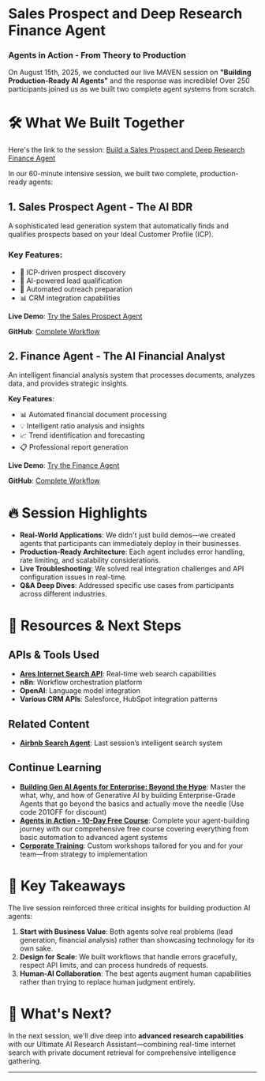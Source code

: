 # Sales Prospect and Deep Research Finance Agent 
### Agents in Action - From Theory to Production

On August 15th, 2025, we conducted our live MAVEN session on **"Building Production-Ready AI Agents"** and the response was incredible! Over 250 participants joined us as we built two complete agent systems from scratch.

# **🛠️ What We Built Together**

Here's the link to the session: [Build a Sales Prospect and Deep Research Finance Agent](https://maven.com/p/1fdb6c)

In our 60-minute intensive session, we built two complete, production-ready agents:

## **1. Sales Prospect Agent - The AI BDR**
A sophisticated lead generation system that automatically finds and qualifies prospects based on your Ideal Customer Profile (ICP).

### **Key Features**:

- 🎯 ICP-driven prospect discovery
- 🤖 AI-powered lead qualification
- 📧 Automated outreach preparation
- 📊 CRM integration capabilities

**Live Demo**: [Try the Sales Prospect Agent](https://spark-lead-ignition-98.lovable.app/)

**GitHub**: [Complete Workflow](https://github.com/traversaal-ai/agents-in-action/blob/main/sales-porspects-agent/ICP_builder_webhook.json)

## **2. Finance Agent - The AI Financial Analyst**
An intelligent financial analysis system that processes documents, analyzes data, and provides strategic insights.

**Key Features**:

- 📊 Automated financial document processing
- 💡 Intelligent ratio analysis and insights
- 📈 Trend identification and forecasting
- 📋 Professional report generation

**Live Demo**: [Try the Finance Agent](https://finance-scribe-chat.lovable.app/)

**GitHub**: [Complete Workflow](https://github.com/traversaal-ai/agents-in-action/tree/main/finance-agent)

# **🔥 Session Highlights**

- **Real-World Applications**: We didn't just build demos—we created agents that participants can immediately deploy in their businesses.
- **Production-Ready Architecture**: Each agent includes error handling, rate limiting, and scalability considerations.
- **Live Troubleshooting**: We solved real integration challenges and API configuration issues in real-time.
- **Q&A Deep Dives**: Addressed specific use cases from participants across different industries.

# **🚀 Resources & Next Steps**
## **APIs & Tools Used**

- **[Ares Internet Search API](https://api.traversaal.ai/)**: Real-time web search capabilities
- **n8n**: Workflow orchestration platform
- **OpenAI**: Language model integration
- **Various CRM APIs**: Salesforce, HubSpot integration patterns

## **Related Content**

- **[Airbnb Search Agent](link)**: Last session’s intelligent search system

## **Continue Learning**

- **[Building Gen AI Agents for Enterprise: Beyond the Hype](https://maven.com/boring-bot/ml-system-design?promoCode=201OFF)**: Master the what, why, and how of Generative AI by building Enterprise-Grade Agents that go beyond the basics and actually move the needle (Use code 201OFF for discount)
- **[Agents in Action - 10-Day Free Course](https://boringbot.substack.com/)**: Complete your agent-building journey with our comprehensive free course covering everything from basic automation to advanced agent systems
- **[Corporate Training](https://training.traversaal.ai/)**: Custom workshops tailored for you and for your team—from strategy to implementation

# **💭 Key Takeaways**
The live session reinforced three critical insights for building production AI agents:

1. **Start with Business Value**: Both agents solve real problems (lead generation, financial analysis) rather than showcasing technology for its own sake.
2. **Design for Scale**: We built workflows that handle errors gracefully, respect API limits, and can process hundreds of requests.
3. **Human-AI Collaboration**: The best agents augment human capabilities rather than trying to replace human judgment entirely.

# **🎯 What's Next?**
In the next session, we'll dive deep into **advanced research capabilities** with our Ultimate AI Research Assistant—combining real-time internet search with private document retrieval for comprehensive intelligence gathering.

---
